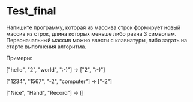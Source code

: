# Test_final
Напишите программу, которая из массива строк формирует новый массив из строк, длина которых меньше либо равна 3 символам. Первоначальный массив можно ввести с клавиатуры, либо задать на старте выполнения алгоритма.

Примеры:

["hello", "2", "world", ":-)"] -> ["2", ":-)"]

["1234", "1567", "-2", "computer"] -> ["-2"]

["Nice", "Hand", "Record"] -> []
